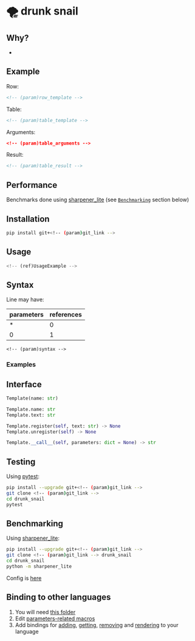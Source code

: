 # 🌪️ drunk snail



## Why?

* <!-- (param)why -->



## Example

Row:
```html
<!-- (param)row_template -->
```
Table:
```html
<!-- (param)table_template -->
```
Arguments:
```json
<!-- (param)table_arguments -->
```
Result:
```html
<!-- (param)table_result -->
```



## Performance

<!-- (ref)TableRenderingResults -->

Benchmarks done using [sharpener_lite](https://github.com/MentalBlood/sharpener_lite) (see [`Benchmarking`](#benchmarking) section below)



## Installation

```bash
pip install git+<!-- (param)git_link -->
```



## Usage

```python
<!-- (ref)UsageExample -->
```



## Syntax

Line may have:

| parameters | references |
| ---------- | ---------- |
| *          | 0          |
| 0          | 1          |

```
<!-- (param)syntax -->
```


### Examples

<!-- (ref)Example -->



## Interface

```python
Template(name: str)

Template.name: str
Template.text: str

Template.register(self, text: str) -> None
Template.unregister(self) -> None

Template.__call__(self, parameters: dict = None) -> str
```



## Testing

Using [pytest](https://pypi.org/project/pytest/):

```bash
pip install --upgrade git+<!-- (param)git_link -->
git clone <!-- (param)git_link -->
cd drunk_snail
pytest
```



## Benchmarking

Using [sharpener_lite](https://github.com/MentalBlood/sharpener_lite):

```bash
pip install --upgrade git+<!-- (param)git_link -->
git clone <!-- (param)git_link --> drunk_snail
cd drunk_snail
python -m sharpener_lite
```

Config is [here](benchmarks/benchmark_default.json)



## Binding to other languages

1. You will need [this folder](drunk_snail/drunk_snail_python/modules/drunk_snail_c)
2. Edit [parameters-related macros](drunk_snail/drunk_snail_python/modules/drunk_snail_c/include/params_macros.h)
3. Add bindings for [adding](drunk_snail/drunk_snail_python/modules/drunk_snail_c/include/addTemplate.h), [getting](drunk_snail/drunk_snail_python/modules/drunk_snail_c/include/getTemplate.h), [removing](drunk_snail/drunk_snail_python/modules/drunk_snail_c/include/removeTemplate.h) and [rendering](drunk_snail/drunk_snail_python/modules/drunk_snail_c/include/render.h) to your language